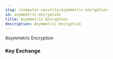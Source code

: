 ```yaml
---
slug: /computer-security/asymmetric-encryption
id: asymmetric-encryption
title: Asymmetric Encryption
description: Asymmetric Encryption
---
```


Asymmetric Encryption

### Key Exchange
